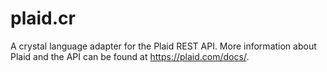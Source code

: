 # plaid.cr

A crystal language adapter for the Plaid REST API. More information about
Plaid and the API can be found at https://plaid.com/docs/.
